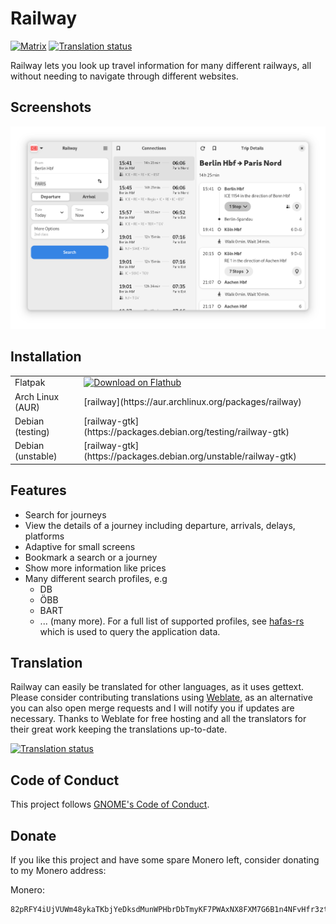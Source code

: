 # Railway

[![Matrix](https://img.shields.io/badge/Matrix-Join-brightgreen)](https://matrix.to/#/%23railwayapp:matrix.org)
[![Translation status](https://hosted.weblate.org/widgets/schmiddi-on-mobile/-/railway/svg-badge.svg)](https://hosted.weblate.org/engage/schmiddi-on-mobile/)

Railway lets you look up travel information for many different railways, all without needing to navigate through different websites.

## Screenshots

![](/data/screenshots/overview.png)

## Installation

<table>
  <tr>
    <td>Flatpak</td>
    <td>
      <a href='https://flathub.org/apps/details/de.schmidhuberj.DieBahn'><img width='130' alt='Download on Flathub' src='https://flathub.org/api/badge?svg&locale=en'/></a>
    </td>
  </tr>
  <tr>
    <td>Arch Linux (AUR)</td>
    <td>[railway](https://aur.archlinux.org/packages/railway)</td>
  </tr>
  <tr>
    <td>Debian (testing)</td>
    <td>[railway-gtk](https://packages.debian.org/testing/railway-gtk)</td>
  </tr>
  <tr>
    <td>Debian (unstable)</td>
    <td>[railway-gtk](https://packages.debian.org/unstable/railway-gtk)</td>
  </tr>
</table>

## Features

- Search for journeys
- View the details of a journey including departure, arrivals, delays, platforms
- Adaptive for small screens
- Bookmark a search or a journey
- Show more information like prices
- Many different search profiles, e.g
    - DB
    - ÖBB
    - BART
    - ... (many more). For a full list of supported profiles, see [hafas-rs](https://gitlab.com/schmiddi-on-mobile/hafas-rs#profiles) which is used to query the application data.

## Translation

Railway can easily be translated for other languages, as it uses gettext. Please consider contributing translations using [Weblate](https://hosted.weblate.org/engage/schmiddi-on-mobile/), as an alternative you can also open merge requests and I will notify you if updates are necessary. Thanks to Weblate for free hosting and all the translators for their great work keeping the translations up-to-date.

<a href="https://hosted.weblate.org/engage/schmiddi-on-mobile/">
<img src="https://hosted.weblate.org/widgets/schmiddi-on-mobile/-/railway/multi-auto.svg" alt="Translation status" />
</a>

## Code of Conduct

This project follows [GNOME's Code of Conduct](https://conduct.gnome.org/).

## Donate

If you like this project and have some spare Monero left, consider donating to my Monero address:

Monero:
```
82pRFY4iUjVUWm48ykaTKbjYeDksdMunWPHbrDbTmyKF7PWAxNX8FXM7G6B1n4NFvHfr3ztEg411A2gCjJjNJ8PtEnmcehf
```
